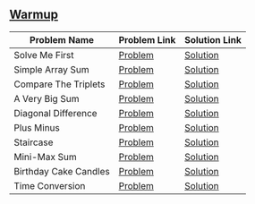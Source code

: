 ## [Warmup](https://www.hackerrank.com/domains/algorithms/warmup)

| Problem Name | Problem Link | Solution Link |
| ------------ | ------------ | ------------- |
| Solve Me First | [Problem](https://www.hackerrank.com/challenges/solve-me-first/problem) | [Solution](/SolveMeFirst.java) |
| Simple Array Sum | [Problem](https://www.hackerrank.com/challenges/simple-array-sum/problem) | [Solution](/SimpleArraySum.java) |
| Compare The Triplets | [Problem](https://www.hackerrank.com/challenges/compare-the-triplets/problem) | [Solution](/CompareTheTriplets.java) |
| A Very Big Sum | [Problem](https://www.hackerrank.com/challenges/a-very-big-sum/problem) | [Solution](/AVeryBigSum.java) |
| Diagonal Difference | [Problem](https://www.hackerrank.com/challenges/diagonal-difference/problem) | [Solution](/DiagonalDifference.java) |
| Plus Minus | [Problem](https://www.hackerrank.com/challenges/plus-minus/problem) | [Solution](/PlusMinus.java) |
| Staircase | [Problem](https://www.hackerrank.com/challenges/staircase/problem) | [Solution](/Staircase.java) |
| Mini-Max Sum | [Problem](https://www.hackerrank.com/challenges/mini-max-sum/problem) | [Solution](/MiniMaxSum.java) |
| Birthday Cake Candles | [Problem](https://www.hackerrank.com/challenges/birthday-cake-candles/problem) | [Solution](/BirthdayCakeCandles.java) |
| Time Conversion | [Problem](https://www.hackerrank.com/challenges/time-conversion/problem) | [Solution](/TimeConversion.java) |